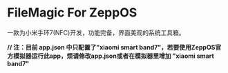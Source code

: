 # FileMagic For ZeppOS

一款为小米手环7(NFC)开发，功能完备，界面美观的系统工具箱。

**// 注：目前 app.json 中只配置了"xiaomi smart band7"，若要使用ZeppOS官方模拟器运行此app，烦请修改app.json或者在模拟器里增加 "xiaomi smart band7"**

